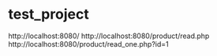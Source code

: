 # test_project

http://localhost:8080/
http://localhost:8080/product/read.php
http://localhost:8080/product/read_one.php?id=1
